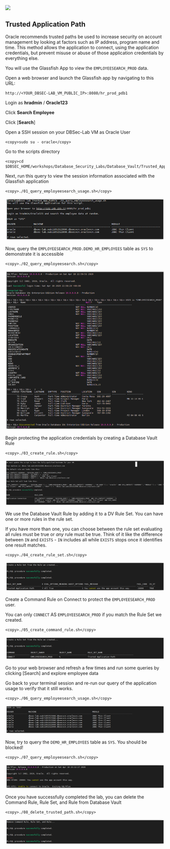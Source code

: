 ![](../../../images/banner_DV.PNG)

## Trusted Application Path

Oracle recommends trusted paths be used to increase security on account management by looking at factors such as IP address, program name and time.
This method allows the application to connect, using the application credentials, but prevent misuse or abuse of those application credentials by everything else.

You will use the Glassfish App to view the `EMPLOYEESEARCH_PROD` data.

Open a web browser and launch the Glassfish app by navigating to this URL:

    http://<YOUR_DBSEC-LAB_VM_PUBLIC_IP>:8080/hr_prod_pdb1

Login as **hradmin** / **Oracle123**

Click **Search Employee**

Click [**Search**]

Open a SSH session on your DBSec-Lab VM as Oracle User

````
<copy>sudo su - oracle</copy>
````

Go to the scripts directory

````
<copy>cd $DBSEC_HOME/workshops/Database_Security_Labs/Database_Vault/Trusted_App_Path</copy>
````

Next, run this query to view the session information associated with the Glassfish application

````
<copy>./01_query_employeesearch_usage.sh</copy>
````

   ![](../images/DV_019.PNG)

Now, query the `EMPLOYEESEARCH_PROD.DEMO_HR_EMPLOYEES` table as `SYS` to demonstrate it is accessible

````
<copy>./02_query_employeesearch.sh</copy>
````

   ![](../images/DV_020.PNG)

Begin protecting the application credentials by creating a Database Vault Rule

````
<copy>./03_create_rule.sh</copy>
````

   ![](../images/DV_021.PNG)

We use the Database Vault Rule by adding it to a DV Rule Set. You can have one or more rules in the rule set.<br>

If you have more than one, you can choose between the rule set evaluating all rules must be true or *any* rule must be true. Think of it like the difference between `IN` and `EXISTS` - `IN` includes all while `EXISTS` stops once it identifies one result matches. 

````
<copy>./04_create_rule_set.sh</copy>
````

   ![](../images/DV_022.PNG)

Create a Command Rule on Connect to protect the `EMPLOYEESEARCH_PROD` user.<br>

You can only `CONNECT` AS `EMPLOYEESEARCH_PROD` if you match the Rule Set we created.

````
<copy>./05_create_command_rule.sh</copy>
````

   ![](../images/DV_023.PNG)

Go to your web browser and refresh a few times and run some queries by clicking [Search] and explore employee data

Go back to your terminal session and re-run our query of the application usage to verify that it still works.<br>

````
<copy>./06_query_employeesearch_usage.sh</copy>
````

   ![](../images/DV_024.PNG)

Now, try to query the `DEMO_HR_EMPLOYEES` table as `SYS`. You should be blocked!

````
<copy>./07_query_employeesearch.sh</copy>
````

   ![](../images/DV_025.PNG)
    
Once you have successfully completed the lab, you can delete the Command Rule, Rule Set, and Rule from Database Vault

````
<copy>./08_delete_trusted_path.sh</copy>
````

   ![](../images/DV_026.PNG)
